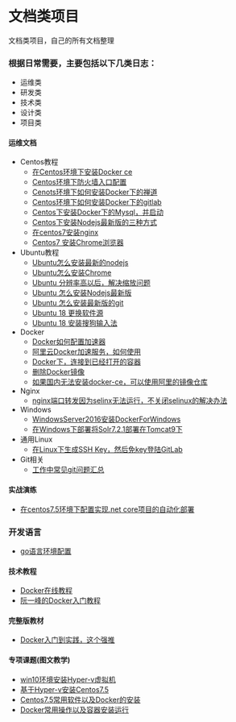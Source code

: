 # 文档类项目
文档类项目，自己的所有文档整理


### 根据日常需要，主要包括以下几类日志：
- 运维类
- 研发类
- 技术类
- 设计类
- 项目类


#### 运维文档
- Centos教程
   - [在Centos环境下安装Docker ce](/运维文档/Centos安装Docker.md)
   - [Centos环境下防火墙入口配置](/运维文档/Centos环境下防火墙入口配置.md)
   - [Cenots环境下如何安装Docker下的禅道](https://blog.csdn.net/qq_28039297/article/details/78650552)
   - [Centos环境下如何安装Docker下的gitlab](https://www.cnblogs.com/xuezhigu/p/6555895.html)
   - [Centos下安装Docker下的Mysql，并启动](https://www.linuxidc.com/Linux/2017-09/146659.htm)
   - [Centos下安装Nodejs最新版的三种方式](https://blog.csdn.net/bbwangj/article/details/82253785)
   - [在centos7安装nginx](https://blog.csdn.net/oldguncm/article/details/78855000)
   - [Centos7 安装Chrome浏览器](https://www.cnblogs.com/ianduin/p/8727333.html)
- Ubuntu教程
   - [Ubuntu怎么安装最新的nodejs](https://blog.csdn.net/chenyao1994/article/details/82495163)
   - [Ubuntu怎么安装Chrome](https://www.cnblogs.com/cainiaoaixuexi/p/9033350.html)
   - [Ubuntu 分辨率高以后，解决缩放问题](http://tieba.baidu.com/p/5670339451)
   - [Ubuntu 怎么安装Nodejs最新版](/运维文档/Ubuntu安装Nodejs.md)
   - [Ubuntu 怎么安装最新版的git](/运维文档/Ubuntu安装Git最新版.md)
   - [Ubuntu 18 更换软件源](https://blog.csdn.net/zhangjiahao14/article/details/80554616)
   - [Ubuntu 18 安装搜狗输入法](https://blog.csdn.net/lupengCSDN/article/details/80279177)
- Docker
   - [Docker如何配置加速器](https://blog.csdn.net/bwlab/article/details/50542261)
   - [阿里云Docker加速服务，如何使用](https://www.cnblogs.com/zhxshseu/p/5970a5a763c8fe2b01cd2eb63a8622b2.html)
   - [Docker下，连接到已经打开的容器](https://www.cnblogs.com/zhuxiaojie/p/5947270.html)
   - [删除Docker镜像](https://www.cnblogs.com/q4486233/p/6482711.html)
   - [如果国内无法安装docker-ce，可以使用阿里的镜像仓库](https://blog.csdn.net/yohoph/article/details/80079078)
- Nginx
   - [nginx端口转发因为selinx无法运行，不关闭selinux的解决办法](https://blog.csdn.net/babys/article/details/54135438)
- Windows
   - [WindowsServer2016安装DockerForWindows](https://baijiahao.baidu.com/s?id=1570288005533351&wfr=spider&for=pc)
   - [在Windows下部署将Solr7.2.1部署在Tomcat9下](/运维文档/Solr7部署.md)
- 通用Linux
   - [在Linux下生成SSH Key，然后免key登陆GitLab](https://blog.csdn.net/y1574406771/article/details/72676980)
- Git相关
   - [工作中常见git问题汇总](/编程文档/git/main.md)



#### 实战演练
- [在centos7.5环境下配置实现.net core项目的自动化部署](/实战演练/自动化部署/main.md)

### 开发语言
- [go语言环境配置](https://blog.csdn.net/u013295518/article/details/78766086)



#### 技术教程
- [Docker在线教程](https://yeasy.gitbooks.io/docker_practice/content/)
- [阮一峰的Docker入门教程](http://www.ruanyifeng.com/blog/2018/02/docker-tutorial.html)


#### 完整版教材
- [Docker入门到实践，这个强推](https://www.gitbook.com/book/yeasy/docker_practice/details)


#### 专项课题(图文教学)
- [win10环境安装Hyper-v虚拟机](/运维文档/在win10操作系统下安装Hyper-v.md)
- [基于Hyper-v安装Centos7.5](/运维文档/通过Hyper-v安装Centos7.5.md)
- [Centos7.5常用软件以及Docker的安装](/运维文档/在纯净的Centos7.5下安装常用软件和Docker.md)
- [Docker常用操作以及容器安装运行](/运维文档/基于Docker安装和运行常用容器.md)
